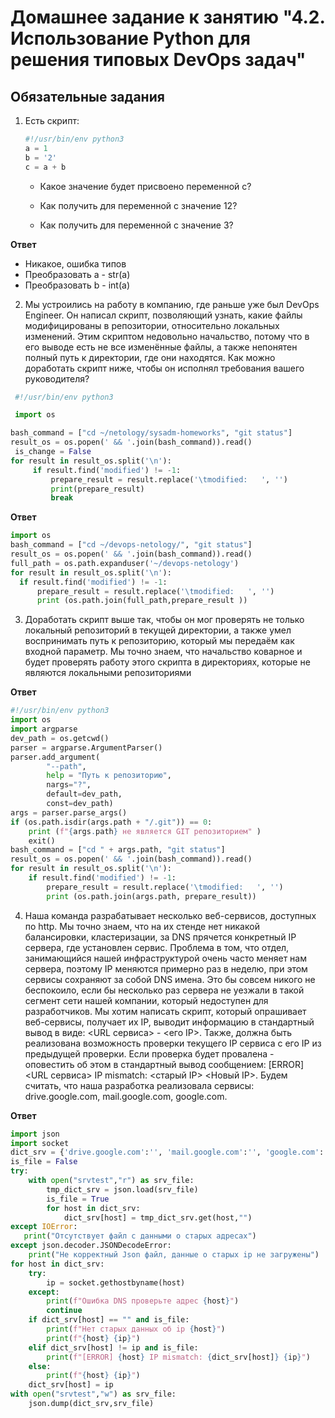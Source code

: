 # Домашнее задание к занятию "4.2. Использование Python для решения типовых DevOps задач"

## Обязательные задания

1. Есть скрипт:
	```python
    #!/usr/bin/env python3
	a = 1
	b = '2'
	c = a + b
	```
	
	* Какое значение будет присвоено переменной c?
	
	* Как получить для переменной c значение 12?
	
	* Как получить для переменной c значение 3?
	

**Ответ**

* Никакое, ошибка типов
* Преобразовать a - str(a)
* Преобразовать b - int(a)

2. Мы устроились на работу в компанию, где раньше уже был DevOps Engineer. Он написал скрипт, позволяющий узнать, какие файлы модифицированы в репозитории, относительно локальных изменений. Этим скриптом недовольно начальство, потому что в его выводе есть не все изменённые файлы, а также непонятен полный путь к директории, где они находятся. Как можно доработать скрипт ниже, чтобы он исполнял требования вашего руководителя?

  ```python
   #!/usr/bin/env python3
  
   import os
  
  bash_command = ["cd ~/netology/sysadm-homeworks", "git status"]
  result_os = os.popen(' && '.join(bash_command)).read()
   is_change = False
  for result in result_os.split('\n'):
       if result.find('modified') != -1:
           prepare_result = result.replace('\tmodified:   ', '')
           print(prepare_result)
           break
  ```
  **Ответ**
  ```python
import os
bash_command = ["cd ~/devops-netology/", "git status"]
result_os = os.popen(' && '.join(bash_command)).read()
full_path = os.path.expanduser('~/devops-netology')
for result in result_os.split('\n'):
    if result.find('modified') != -1:
        prepare_result = result.replace('\tmodified:   ', '')
        print (os.path.join(full_path,prepare_result ))
  ```

3. Доработать скрипт выше так, чтобы он мог проверять не только локальный репозиторий в текущей директории, а также умел воспринимать путь к репозиторию, который мы передаём как входной параметр. Мы точно знаем, что начальство коварное и будет проверять работу этого скрипта в директориях, которые не являются локальными репозиториями

**Ответ**

```python
#!/usr/bin/env python3
import os
import argparse
dev_path = os.getcwd()
parser = argparse.ArgumentParser()
parser.add_argument(
        "--path",
        help = "Путь к репозиторию",
        nargs="?",
        default=dev_path,
        const=dev_path)
args = parser.parse_args()
if (os.path.isdir(args.path + "/.git")) == 0:
    print (f"{args.path} не является GIT репозиторием" )
    exit()
bash_command = ["cd " + args.path, "git status"]
result_os = os.popen(' && '.join(bash_command)).read()
for result in result_os.split('\n'):
    if result.find('modified') != -1:
        prepare_result = result.replace('\tmodified:   ', '')
        print (os.path.join(args.path, prepare_result))
```

4. Наша команда разрабатывает несколько веб-сервисов, доступных по http. Мы точно знаем, что на их стенде нет никакой балансировки, кластеризации, за DNS прячется конкретный IP сервера, где установлен сервис. Проблема в том, что отдел, занимающийся нашей инфраструктурой очень часто меняет нам сервера, поэтому IP меняются примерно раз в неделю, при этом сервисы сохраняют за собой DNS имена. Это бы совсем никого не беспокоило, если бы несколько раз сервера не уезжали в такой сегмент сети нашей компании, который недоступен для разработчиков. Мы хотим написать скрипт, который опрашивает веб-сервисы, получает их IP, выводит информацию в стандартный вывод в виде: <URL сервиса> - <его IP>. Также, должна быть реализована возможность проверки текущего IP сервиса c его IP из предыдущей проверки. Если проверка будет провалена - оповестить об этом в стандартный вывод сообщением: [ERROR] <URL сервиса> IP mismatch: <старый IP> <Новый IP>. Будем считать, что наша разработка реализовала сервисы: drive.google.com, mail.google.com, google.com.

**Ответ**

```python
import json
import socket
dict_srv = {'drive.google.com':'', 'mail.google.com':'', 'google.com':''}
is_file = False
try:
    with open("srvtest","r") as srv_file:
        tmp_dict_srv = json.load(srv_file)
        is_file = True
        for host in dict_srv:
            dict_srv[host] = tmp_dict_srv.get(host,"")
except IOError:
   print("Отсутствует файл с данными о старых адресах")
except json.decoder.JSONDecodeError:
    print("Не корректный Json файл, данные о старых ip не загружены")
for host in dict_srv:
    try:
        ip = socket.gethostbyname(host)
    except:
        print(f"Ошибка DNS проверьте адрес {host}")
        continue
    if dict_srv[host] == "" and is_file:
        print(f"Нет старых данных об ip {host}")
        print(f"{host} {ip}")
    elif dict_srv[host] != ip and is_file:
        print(f"[ERROR] {host} IP mismatch: {dict_srv[host]} {ip}")
    else:
        print(f"{host} {ip}")
    dict_srv[host] = ip
with open("srvtest","w") as srv_file:
    json.dump(dict_srv,srv_file)

```

